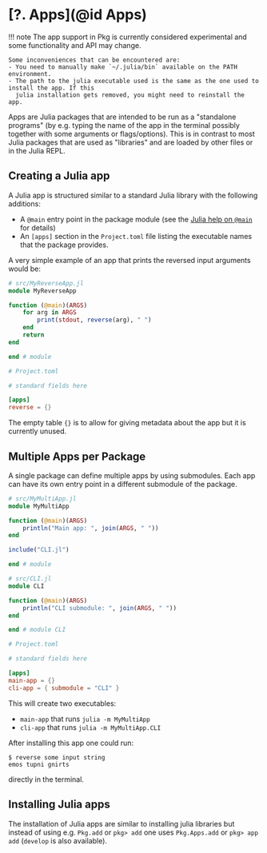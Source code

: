 # [**?.** Apps](@id Apps)

!!! note
    The app support in Pkg is currently considered experimental and some functionality and API may change.

    Some inconveniences that can be encountered are:
    - You need to manually make `~/.julia/bin` available on the PATH environment.
    - The path to the julia executable used is the same as the one used to install the app. If this
      julia installation gets removed, you might need to reinstall the app.

Apps are Julia packages that are intended to be run as a "standalone programs" (by e.g. typing the name of the app in the terminal possibly together with some arguments or flags/options).
This is in contrast to most Julia packages that are used as "libraries" and are loaded by other files or in the Julia REPL.

## Creating a Julia app

A Julia app is structured similar to a standard Julia library with the following additions:

- A `@main` entry point in the package module (see the [Julia help on `@main`](https://docs.julialang.org/en/v1/manual/command-line-interface/#The-Main.main-entry-point) for details)
- An `[apps]` section in the `Project.toml` file listing the executable names that the package provides.

A very simple example of an app that prints the reversed input arguments would be:

```julia
# src/MyReverseApp.jl
module MyReverseApp

function (@main)(ARGS)
    for arg in ARGS
        print(stdout, reverse(arg), " ")
    end
    return
end

end # module
```

```toml
# Project.toml

# standard fields here

[apps]
reverse = {}
```
The empty table `{}` is to allow for giving metadata about the app but it is currently unused.

## Multiple Apps per Package

A single package can define multiple apps by using submodules. Each app can have its own entry point in a different submodule of the package.

```julia
# src/MyMultiApp.jl
module MyMultiApp

function (@main)(ARGS)
    println("Main app: ", join(ARGS, " "))
end

include("CLI.jl")

end # module
```

```julia
# src/CLI.jl
module CLI

function (@main)(ARGS)
    println("CLI submodule: ", join(ARGS, " "))
end

end # module CLI
```

```toml
# Project.toml

# standard fields here

[apps]
main-app = {}
cli-app = { submodule = "CLI" }
```

This will create two executables:
- `main-app` that runs `julia -m MyMultiApp`
- `cli-app` that runs `julia -m MyMultiApp.CLI`

After installing this app one could run:

```
$ reverse some input string
emos tupni gnirts
```

directly in the terminal.

## Installing Julia apps

The installation of Julia apps are similar to installing julia libraries but instead of using e.g. `Pkg.add` or `pkg> add` one uses `Pkg.Apps.add` or `pkg> app add` (`develop` is also available).
